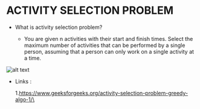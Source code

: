 # ACTIVITY SELECTION PROBLEM

* What is activity selection problem? 
   
    * You are given n activities with their start and finish times. Select the maximum number of activities that can be performed by a single person, assuming that a person can only work on a single activity at a time.

 ![alt text](http://scanftree.com/Data_Structure/activity.png)
 
 
 * Links :
   
   1.https://www.geeksforgeeks.org/activity-selection-problem-greedy-algo-1/\
   
   


